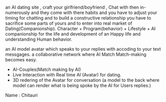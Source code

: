 an AI dating site , craft your girlfriend/boyfriend , Chat with then in-numerously and they come with there habits and you have to adjust your timing for chatting and to build a constructive relationship you have to sacrifice some parts of yours and to enter into real market of Dating(Companionship). Character + Program(behavior) + Lifestyle + AI companionship for the life and development of an Happy life and understanding Human behavior.

an AI model avatar which speaks to your replies with accoding to your text messgages.
a collaborative network where AI Match Match-making becomes easy.
- AI-Couples(Match making by AI)
- Live Interaction with Real time AI (Avatar) for dating.
- 3D redering of the Avatar for conversation (a model to the back where model can render what is being spoke by the AI for Users replies.)

Name : Chitauri
